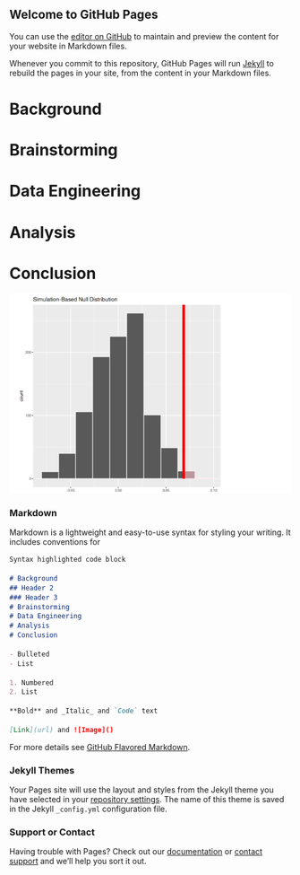 ## Welcome to GitHub Pages

You can use the [editor on GitHub](https://github.com/thompgt/NBA_injuries.github.io/edit/main/README.md) to maintain and preview the content for your website in Markdown files.

Whenever you commit to this repository, GitHub Pages will run [Jekyll](https://jekyllrb.com/) to rebuild the pages in your site, from the content in your Markdown files.
# Background

# Brainstorming
# Data Engineering
# Analysis
# Conclusion

![test](/P-value_hypothesis_testing_graph.png)
### Markdown

Markdown is a lightweight and easy-to-use syntax for styling your writing. It includes conventions for

```markdown
Syntax highlighted code block

# Background
## Header 2
### Header 3
# Brainstorming
# Data Engineering
# Analysis
# Conclusion

- Bulleted
- List

1. Numbered
2. List

**Bold** and _Italic_ and `Code` text

[Link](url) and ![Image]()
```

For more details see [GitHub Flavored Markdown](https://guides.github.com/features/mastering-markdown/).

### Jekyll Themes

Your Pages site will use the layout and styles from the Jekyll theme you have selected in your [repository settings](https://github.com/thompgt/NBA_injuries.github.io/settings/pages). The name of this theme is saved in the Jekyll `_config.yml` configuration file.

### Support or Contact

Having trouble with Pages? Check out our [documentation](https://docs.github.com/categories/github-pages-basics/) or [contact support](https://support.github.com/contact) and we’ll help you sort it out.
